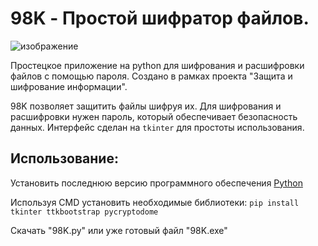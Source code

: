 # 98K - Простой шифратор файлов.

![изображение](https://github.com/user-attachments/assets/e3d51e1c-9cc4-45be-9116-3471e4f96831)

Простецкое приложение на python для шифрования и расшифровки файлов с помощью пароля. Создано в рамках проекта "Защита и шифрование информации".

98K позволяет защитить файлы шифруя их. Для шифрования и расшифровки нужен пароль, который обеспечивает безопасность данных. Интерфейс сделан на `tkinter` для простоты использования.

## Использование:

Установить последнюю версию программного обеспечения [Python](https://www.python.org/ftp/python/3.13.3/python-3.13.3-amd64.exe)

Используя CMD установить необходимые библиотеки: `pip install tkinter ttkbootstrap pycryptodome` 

Скачать "98K.py" или уже готовый файл "98K.exe"


